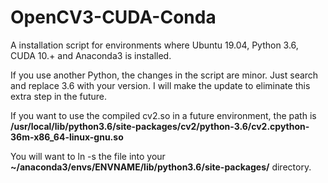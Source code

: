 # OpenCV3-CUDA-Conda
A installation script for environments where Ubuntu 19.04, Python 3.6, CUDA 10.+ and Anaconda3 is installed.

If you use another Python, the changes in the script are minor.  Just search and replace 3.6 with your version.  I will make the update to eliminate this extra step in the future.

If you want to use the compiled cv2.so in a future environment, the path is **/usr/local/lib/python3.6/site-packages/cv2/python-3.6/cv2.cpython-36m-x86_64-linux-gnu.so**

You will want to ln -s the file into your
**~/anaconda3/envs/ENVNAME/lib/python3.6/site-packages/** directory.
